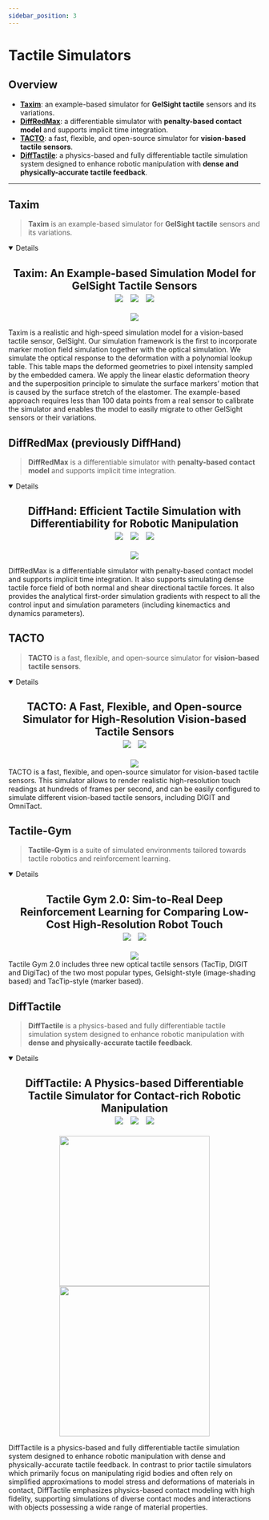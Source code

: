 ```yaml
---
sidebar_position: 3
---
```


# Tactile Simulators

## Overview
- [**Taxim**](#taxim): an example-based simulator for **GelSight tactile** sensors and its variations.
- [**DiffRedMax**](#diffredmax): a differentiable simulator with **penalty-based contact model** and supports implicit time integration.
- [**TACTO**](#tacto): a fast, flexible, and open-source simulator for **vision-based tactile sensors**.
- [**DiffTactile**](#difftactile): a physics-based and fully differentiable tactile simulation system designed to enhance robotic manipulation with **dense and physically-accurate tactile feedback**.

---

## Taxim
> **Taxim** is an example-based simulator for **GelSight tactile** sensors and its variations.

<details open>
<h2 align="center">
  <b>Taxim: An Example-based Simulation Model for GelSight Tactile Sensors
</b>

<div align="center">
    <a href="https://labs.ri.cmu.edu/robotouch/taxim-simulation/" target="_blank"><img src="https://img.shields.io/badge/Website-Taxim-red"></img></a>
    &nbsp;
    <a href="https://arxiv.org/abs/2109.04027" target="_blank"><img src="https://img.shields.io/badge/Paper-ArXiv-green"></img></a>
    &nbsp;
    <a href="https://github.com/Robo-Touch/Taxim" target="_blank"><img src="https://img.shields.io/badge/Source-Code-purple"></img></a>
</div>
</h2>

<div align="center">
<div style={{ textAlign: 'center' }}>
    <img src="https://labs.ri.cmu.edu/robotouch/wp-content/uploads/sites/22/2021/10/cover-2048x822.png"  />
  </div>
</div>

Taxim is a realistic and high-speed simulation model for a vision-based tactile sensor, GelSight. Our simulation framework is the first to incorporate marker motion field simulation together with the optical simulation. We simulate the optical response to the deformation with a polynomial lookup table. This table maps the deformed geometries to pixel intensity sampled by the embedded camera. We apply the linear elastic deformation theory and the superposition principle to simulate the surface markers’ motion that is caused by the surface stretch of the elastomer. The example-based approach requires less than 100 data points from a real sensor to calibrate the simulator and enables the model to easily migrate to other GelSight sensors or their variations.

</details>

## DiffRedMax (previously DiffHand)

> **DiffRedMax** is a differentiable simulator with **penalty-based contact model** and supports implicit time integration.

<details open>
<h2 align="center">
  <b>DiffHand: Efficient Tactile Simulation with Differentiability for Robotic Manipulation</b>

<div align="center">
    <a href="http://tactilesim.csail.mit.edu/" target="_blank"><img src="https://img.shields.io/badge/Website-DiffHand-red"></img></a>
    &nbsp;
    <a href="https://people.csail.mit.edu/jiex/papers/TactileSim/paper.pdf" target="_blank"><img src="https://img.shields.io/badge/Paper-PDF-green"></img></a>
    &nbsp;
    <a href="https://github.com/eanswer/DiffHand" target="_blank"><img src="https://img.shields.io/badge/Source-Code-purple"></img></a>
</div>
</h2>

<div align="center">
<div style={{ textAlign: 'center' }}>
    <img src="http://tactilesim.csail.mit.edu/representative_image.jpg"  />
  </div>
</div>

DiffRedMax is a differentiable simulator with penalty-based contact model and supports implicit time integration. It also supports simulating dense tactile force field of both normal and shear directional tactile forces. It also provides the analytical first-order simulation gradients with respect to all the control input and simulation parameters (including kinemactics and dynamics parameters).

</details>


## TACTO

> **TACTO** is a fast, flexible, and open-source simulator for **vision-based tactile sensors**.

<details open>
<h2 align="center">
  <b>TACTO: A Fast, Flexible, and Open-source Simulator for High-Resolution Vision-based Tactile Sensors</b>

<div align="center">
    <a href="https://arxiv.org/abs/2012.08456" target="_blank"><img src="https://img.shields.io/badge/Paper-ArXiv-green"></img></a>
    &nbsp;
    <a href="https://github.com/facebookresearch/tacto" target="_blank"><img src="https://img.shields.io/badge/Source-Code-purple"></img></a>
</div>
</h2>

<div align="center">
<div style={{ textAlign: 'center' }}>
    <img src="https://github.com/facebookresearch/tacto/raw/main/website/static/img/teaser.jpg?raw=true"  />
  </div>
</div>
TACTO is a fast, flexible, and open-source simulator for vision-based tactile sensors. This simulator allows to render realistic high-resolution touch readings at hundreds of frames per second, and can be easily configured to simulate different vision-based tactile sensors, including DIGIT and OmniTact.
</details>

## Tactile-Gym

> **Tactile-Gym** is a suite of simulated environments tailored towards tactile robotics and reinforcement learning.

<details open>
<h2 align="center">
  <b>Tactile Gym 2.0: Sim-to-Real Deep Reinforcement Learning for Comparing Low-Cost High-Resolution Robot Touch</b>

<div align="center">
    <a href="https://ieeexplore.ieee.org/abstract/document/9847020" target="_blank"><img src="https://img.shields.io/badge/Paper-IEEE-green"></img></a>
    &nbsp;
    <a href="https://github.com/ac-93/tactile_gym?tab=readme-ov-file" target="_blank"><img src="https://img.shields.io/badge/Source-Code-purple"></img></a>
</div>
</h2>

<div align="center">
<div style={{ textAlign: 'center' }}>
    <img src="https://github.com/ac-93/tactile_gym/raw/main/docs/readme_images/paper_overview.png"  />
  </div>
</div>
Tactile Gym 2.0 includes three new optical tactile sensors (TacTip, DIGIT and DigiTac) of the two most popular types, Gelsight-style (image-shading based) and TacTip-style (marker based).
</details>


## DiffTactile

> **DiffTactile** is a physics-based and fully differentiable tactile simulation system designed to enhance robotic manipulation with **dense and physically-accurate tactile feedback**.


<details open> <summary>Details</summary>
<h2 align="center">
  <b>DiffTactile: A Physics-based Differentiable Tactile Simulator for Contact-rich Robotic Manipulation</b>

<div align="center">
    <a href="https://difftactile.github.io/" target="_blank"><img src="https://img.shields.io/badge/Website-ThinShellLab-red"></img></a>
    &nbsp;
    <a href="https://difftactile.github.io/static/pdf/paper.pdf" target="_blank"><img src="https://img.shields.io/badge/Paper-PDF-green"></img></a>
    &nbsp;
    <a href="" target="_blank"><img src="https://img.shields.io/badge/Source-Code (coming soon)-purple"></img></a>
</div>
</h2>


<div align="center">
<div style={{ textAlign: 'center' }}>
    <img src="https://difftactile.github.io/static/gifs/surface.gif" width="300" />
    <img src="https://difftactile.github.io/static/gifs/278_1700264468.gif"  width="300"/>
  </div>
</div>

DiffTactile is a physics-based and fully differentiable tactile simulation system designed to enhance robotic manipulation with dense and physically-accurate tactile feedback. In contrast to prior tactile simulators which primarily focus on manipulating rigid bodies and often rely on simplified approximations to model stress and deformations of materials in contact, DiffTactile emphasizes physics-based contact modeling with high fidelity, supporting simulations of diverse contact modes and interactions with objects possessing a wide range of material properties.


</details>
